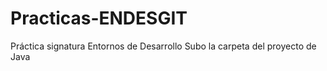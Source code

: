 # Practicas-ENDESGIT
Práctica signatura Entornos de Desarrollo
Subo la carpeta del proyecto de Java
